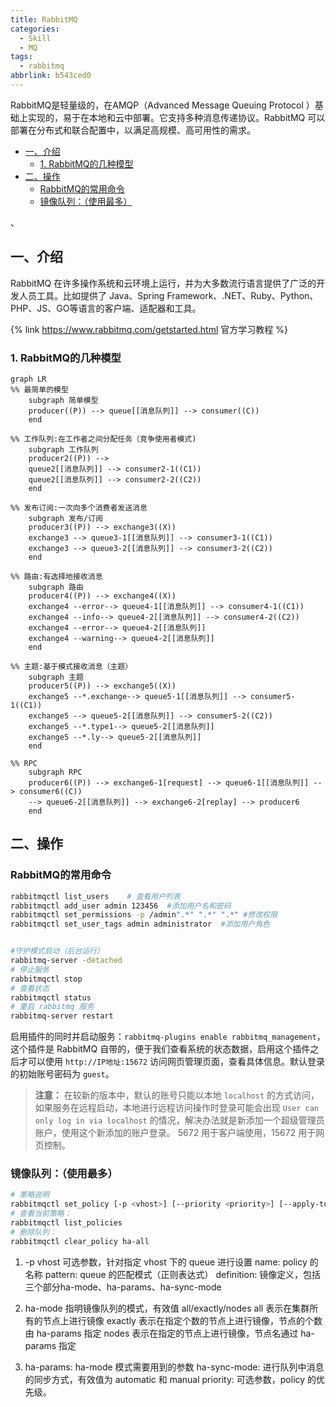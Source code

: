 ```yaml
---
title: RabbitMQ
categories:
  - Skill
  - MQ
tags:
  - rabbitmq
abbrlink: b543ced0
---
```


RabbitMQ是轻量级的，在AMQP（Advanced Message Queuing Protocol ）基础上实现的，易于在本地和云中部署。它支持多种消息传递协议。RabbitMQ 可以部署在分布式和联合配置中，以满足高规模、高可用性的需求。

<!-- more -->

<!-- @import "[TOC]" {cmd="toc" depthFrom=1 depthTo=4 orderedList=false}-->

<!-- code_chunk_output -->

- [一、介绍](#一介绍)
  - [1. RabbitMQ的几种模型](#1-rabbitmq的几种模型)
- [二、操作](#二操作)
  - [RabbitMQ的常用命令](#rabbitmq的常用命令)
  - [镜像队列：（使用最多）](#镜像队列使用最多)

<!-- /code_chunk_output -->、

## 一、介绍

RabbitMQ 在许多操作系统和云环境上运行，并为大多数流行语言提供了广泛的开发人员工具。比如提供了 Java、Spring Framework、.NET、Ruby、Python、PHP、JS、GO等语言的客户端、适配器和工具。

{% link https://www.rabbitmq.com/getstarted.html 官方学习教程 %}

### 1. RabbitMQ的几种模型

```mermaid
graph LR
%% 最简单的模型
    subgraph 简单模型
    producer((P)) --> queue[[消息队列]] --> consumer((C))
    end

%% 工作队列:在工作者之间分配任务（竞争使用者模式)
    subgraph 工作队列
    producer2((P)) --> 
    queue2[[消息队列]] --> consumer2-1((C1))
    queue2[[消息队列]] --> consumer2-2((C2))
    end

%% 发布订阅:一次向多个消费者发送消息
    subgraph 发布/订阅
    producer3((P)) --> exchange3((X))
    exchange3 --> queue3-1[[消息队列]] --> consumer3-1((C1))
    exchange3 --> queue3-2[[消息队列]] --> consumer3-2((C2))
    end

%% 路由:有选择地接收消息
    subgraph 路由
    producer4((P)) --> exchange4((X))
    exchange4 --error--> queue4-1[[消息队列]] --> consumer4-1((C1))
    exchange4 --info--> queue4-2[[消息队列]] --> consumer4-2((C2))
    exchange4 --error--> queue4-2[[消息队列]] 
    exchange4 --warning--> queue4-2[[消息队列]] 
    end

%% 主题:基于模式接收消息（主题）
    subgraph 主题
    producer5((P)) --> exchange5((X))
    exchange5 --*.exchange--> queue5-1[[消息队列]] --> consumer5-1((C1))
    exchange5 --> queue5-2[[消息队列]] --> consumer5-2((C2))
    exchange5 --*.type1--> queue5-2[[消息队列]]
    exchange5 --*.ly--> queue5-2[[消息队列]]
    end

%% RPC
    subgraph RPC
    producer6((P)) --> exchange6-1[request] --> queue6-1[[消息队列]] --> consumer6((C))
    --> queue6-2[[消息队列]] --> exchange6-2[replay] --> producer6
    end
```

## 二、操作

### RabbitMQ的常用命令

```bash
rabbitmqctl list_users    # 查看用户列表
rabbitmqctl add_user admin 123456  #添加用户名和密码
rabbitmqctl set_permissions -p /admin".*" ".*" ".*" #修改权限
rabbitmqctl set_user_tags admin administrator  #添加用户角色


#守护模式启动（后台运行）
rabbitmq-server -detached
# 停止服务
rabbitmqctl stop
# 查看状态
rabbitmqctl status 
# 重启 rabbitmq 服务
rabbitmq-server restart
```

启用插件的同时并启动服务：`rabbitmq-plugins enable rabbitmq_management`，这个插件是 RabbitMQ 自带的，便于我们查看系统的状态数据，启用这个插件之后才可以使用 `http://IP地址:15672` 访问网页管理页面，查看具体信息。默认登录的初始账号密码为 `guest`。

> **注意：** 在较新的版本中，默认的账号只能以本地 `localhost` 的方式访问，如果服务在远程启动，本地进行远程访问操作时登录可能会出现 `User can only log in via localhost` 的情况，解决办法就是新添加一个超级管理员账户，使用这个新添加的账户登录。
> 5672 用于客户端使用，15672 用于网页控制。

### 镜像队列：（使用最多）

```bash
# 策略说明
rabbitmqctl set_policy [-p <vhost>] [--priority <priority>] [--apply-to <apply-to>] <name> <pattern> <definition>
# 查看当前策略：
rabbitmqctl list_policies
# 删除队列：
rabbitmqctl clear_policy ha-all
```

1. -p vhost 可选参数，针对指定 vhost 下的 queue 进行设置
    name: policy 的名称
    pattern: queue 的匹配模式（正则表达式）
    definition: 镜像定义，包括三个部分ha-mode、ha-params、ha-sync-mode
2. ha-mode 指明镜像队列的模式，有效值 all/exactly/nodes
all 表示在集群所有的节点上进行镜像
exactly 表示在指定个数的节点上进行镜像，节点的个数由 ha-params 指定
nodes 表示在指定的节点上进行镜像，节点名通过 ha-params 指定

3. ha-params: ha-mode 模式需要用到的参数
ha-sync-mode: 进行队列中消息的同步方式，有效值为 automatic 和 manual
priority: 可选参数，policy 的优先级。
